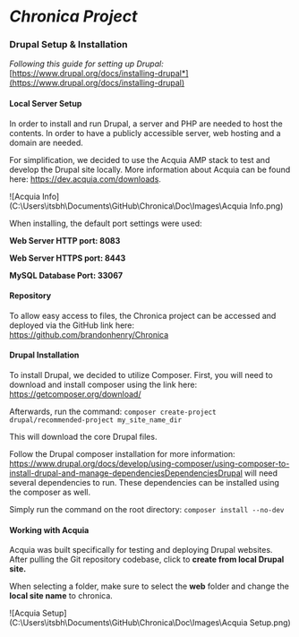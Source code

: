 # *Chronica Project*

### Drupal Setup & Installation

*Following this guide for setting up Drupal:* [https://www.drupal.org/docs/installing-drupal*](https://www.drupal.org/docs/installing-drupal) 



#### Local Server Setup

In order to install and run Drupal, a server and PHP are needed to host the contents. In order to have a publicly accessible server, web hosting and a domain are needed. 



For simplification, we decided to use the Acquia AMP stack to test and develop the Drupal site locally. More information about Acquia can be found here: https://dev.acquia.com/downloads.



![Acquia Info](C:\Users\itsbh\Documents\GitHub\Chronica\Doc\Images\Acquia Info.png)



When installing, the default port settings were used:

**Web Server HTTP port: 8083**

**Web Server HTTPS port: 8443**

**MySQL Database Port: 33067**



#### Repository

To allow easy access to files, the Chronica project can be accessed and deployed via the GitHub link here: https://github.com/brandonhenry/Chronica



#### Drupal Installation

To install Drupal, we decided to utilize Composer. First, you will need to download and install composer using the link here: https://getcomposer.org/download/



Afterwards, run the command: `composer create-project drupal/recommended-project my_site_name_dir`



This will download the core Drupal files. 



Follow the Drupal composer installation for more information: https://www.drupal.org/docs/develop/using-composer/using-composer-to-install-drupal-and-manage-dependenciesDependenciesDrupal will need several dependencies to run. These dependencies can be installed using the composer as well. 



Simply run the command on the root directory: `composer install --no-dev`



#### Working with Acquia 

Acquia was built specifically for testing and deploying Drupal websites. After pulling the Git repository codebase, click to **create from local Drupal site.**

When selecting a folder, make sure to select the **web** folder and change the **local site name** to chronica.



![Acquia Setup](C:\Users\itsbh\Documents\GitHub\Chronica\Doc\Images\Acquia Setup.png)